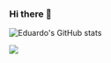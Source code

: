 ### Hi there 👋
 
![Eduardo's GitHub stats](https://github-readme-stats.vercel.app/api?username=edu-rm&count_private=true&theme=radical)

<a href="https://www.linkedin.com/in/edu-rm/"> <img src="https://img.shields.io/badge/LinkedIn-0077B5?style=flat&logo=linkedin&logoColor=white" />
</a>
 
